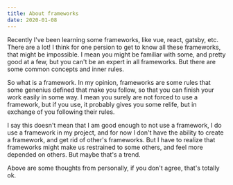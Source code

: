 ```yaml
---
title: About frameworks
date: 2020-01-08
---
```


Recently I've been learning some frameworks, like vue, react, gatsby, etc. There are a lot! I think for one persion to get to know all
these frameworks, that might be impossible. I mean you might be familiar with some, and pretty good at a few, but you can't be an expert
in all frameworks. But there are some common concepts and inner rules.

So what is a framework. In my opinion, frameworks are some rules that some genenius defined that make you follow, so that you can finish
your work easily in some way. I mean you surely are not forced to use a framework, but if you use, it probably gives you some relife, but
in exchange of you following their rules.

I say this doesn't mean that I am good enough to not use a framework, I do use a framework in my project, and for now I don't have the
ability to create a framework, and get rid of other's frameworks. But I have to realize that frameworks might make us restrained to some
others, and feel more depended on others. But maybe that's a trend.

Above are some thoughts from personally, if you don't agree, that's totally ok.
